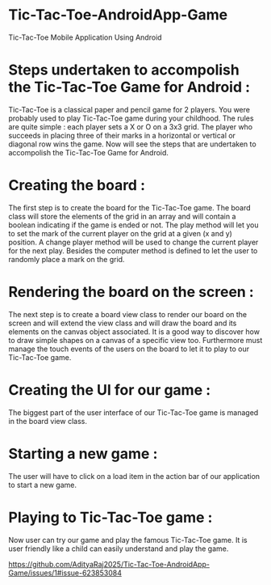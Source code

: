 # Tic-Tac-Toe-AndroidApp-Game
Tic-Tac-Toe Mobile Application Using Android
# Steps undertaken to accompolish the Tic-Tac-Toe Game for Android :
Tic-Tac-Toe is a classical paper and pencil game for 2 players. You were probably used to play
Tic-Tac-Toe game during your childhood. The rules are quite simple : each player sets a X or O
on a 3x3 grid. The player who succeeds in placing three of their marks in a horizontal or vertical
or diagonal row wins the game. Now will see the steps that are undertaken to accompolish the
Tic-Tac-Toe Game for Android.

# Creating the board :
The first step is to create the board for the Tic-Tac-Toe game. The board class will store the
elements of the grid in an array and will contain a boolean indicating if the game is ended or
not. The play method will let you to set the mark of the current player on the grid at a given (x
and y) position. A change player method will be used to change the current player for the next
play. Besides the computer method is defined to let the user to randomly place a mark on the
grid.

# Rendering the board on the screen :
The next step is to create a board view class to render our board on the screen and will extend
the view class and will draw the board and its elements on the canvas object associated. It is a
good way to discover how to draw simple shapes on a canvas of a specific view too.
Furthermore must manage the touch events of the users on the board to let it to play to our
Tic-Tac-Toe game.

# Creating the UI for our game :
The biggest part of the user interface of our Tic-Tac-Toe game is managed in the board view
class.

# Starting a new game :
The user will have to click on a load item in the action bar of our application to start a new
game.

# Playing to Tic-Tac-Toe game :
Now user can try our game and play the famous Tic-Tac-Toe game. It is user friendly like a child can easily understand and play the game.

https://github.com/AdityaRaj2025/Tic-Tac-Toe-AndroidApp-Game/issues/1#issue-623853084
